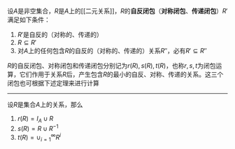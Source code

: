 设$A$是非空集合，$R$是$A$上的[[二元关系]]，$R$的**自反闭包**（**对称闭包**、**传递闭包**）$R'$满足如下条件：
1. $R'$是自反的（对称的、传递的）
2. $R\subseteq R'$
3. 对$A$上的任何包含$R$的自反的（对称的、传递的）关系$R''$，必有$R'\subseteq R''$

$R$的自反闭包、对称闭包和传递闭包分别记为$r(R),s(R),t(R)$，也称$r,s,t$为闭包运算，它们作用于关系$R$后，产生包含$R$的最小的自反、对称、传递的关系。这三个闭包也可根据下述定理来进行计算

---

设$R$是集合$A$上的关系，那么
1. $r(R)=I_A\cup R$
2. $s(R)=R\cup  R^{-1}$
3. $t(R)=\cup_{i=1}^{\infty}{R^i}$

